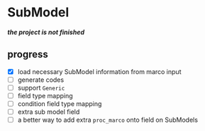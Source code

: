 # SubModel

***the project is not finished***

## progress

- [x] load necessary SubModel information from marco input
- [ ] generate codes
- [ ] support `Generic`
- [ ] field type mapping
- [ ] condition field type mapping
- [ ] extra sub model field
- [ ] a better way to add extra `proc_marco` onto field on SubModels
